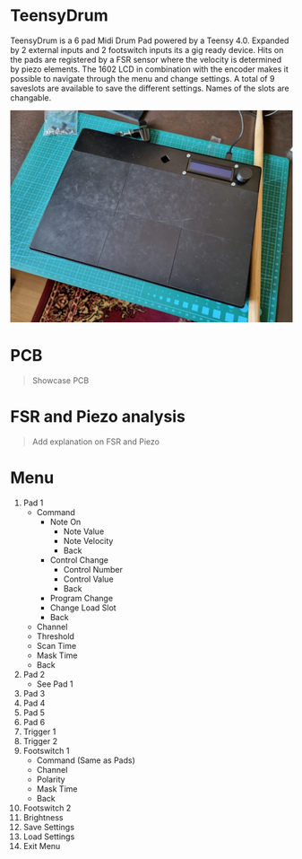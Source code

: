 # TeensyDrum
TeensyDrum is a 6 pad Midi Drum Pad powered by a Teensy 4.0. Expanded by 2 external inputs and 2 footswitch inputs its a gig ready device. Hits on the pads are registered by a FSR sensor where the velocity is determined by piezo elements. The 1602 LCD in combination with the encoder makes it possible to navigate through the menu and change settings. A total of 9 saveslots are available to save the different settings. Names of the slots are changable.

![](https://raw.githubusercontent.com/NickApparently/TeensyDrum/main/images/20220511_072148.jpg)

# PCB
> Showcase PCB

# FSR and Piezo analysis
> Add explanation on FSR and Piezo

# Menu
1. Pad 1
   - Command
     - Note On
       - Note Value
       - Note Velocity
       - Back
     - Control Change
       - Control Number
       - Control Value
       - Back
     - Program Change
     - Change Load Slot
     - Back
   - Channel
   - Threshold
   - Scan Time
   - Mask Time
   - Back
2. Pad 2
   - See Pad 1
3. Pad 3
4. Pad 4
5. Pad 5
6. Pad 6
7. Trigger 1
8. Trigger 2
9. Footswitch 1
   - Command (Same as Pads)
   - Channel
   - Polarity
   - Mask Time
   - Back
10. Footswitch 2
11. Brightness
12. Save Settings
13. Load Settings
14. Exit Menu
